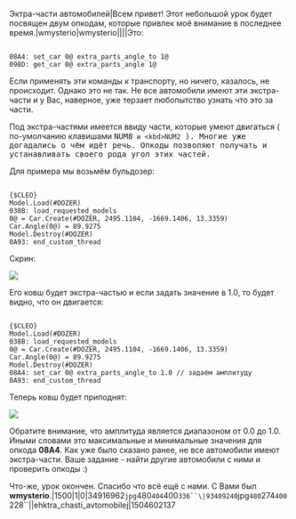 Эктра-части автомобилей|Всем привет! Этот небольшой урок будет посвящен двум опкодам, которые привлек моё внимание в последнее время.|wmysterio|wmysterio||||Это:


```

08A4: set_car 0@ extra_parts_angle_to 1@
098D: get_car 0@ extra_parts_angle 1@
```



Если применять эти команды к транспорту, но ничего, казалось, не происходит. Однако это не так. Не все автомобили имеют эти экстра-части и у Вас, наверное, уже терзает любопытство узнать что это за части.

Под экстра-частями имеется ввиду части, которые умеют двигаться ( по-умолчанию клавишами <kbd>NUM8` и <kbd>NUM2` ). Многие уже догадались о чём идёт речь. Опкоды позволяют получать и устанавливать своего рода угол этих частей.

Для примера мы возьмём бульдозер:


```

{$CLEO}
Model.Load(#DOZER)
038B: load_requested_models
0@ = Car.Create(#DOZER, 2495.1104, -1669.1406, 13.3359)
Car.Angle(0@) = 89.9275
Model.Destroy(#DOZER)
0A93: end_custom_thread
```



Скрин:

<!--IMG1--><img src="https://github.com/wmysterio/scm-scripting-lessons/raw/resources/_pu/2/34916962.jpg" /><!--IMG1-->

Его ковш будет экстра-частью и если задать значение в 1.0, то будет видно, что он двигается:


```

{$CLEO}
Model.Load(#DOZER)
038B: load_requested_models
0@ = Car.Create(#DOZER, 2495.1104, -1669.1406, 13.3359)
Car.Angle(0@) = 89.9275
Model.Destroy(#DOZER)
08A4: set_car 0@ extra_parts_angle_to 1.0 // задаём амплитуду
0A93: end_custom_thread
```



Теперь ковш будет приподнят:

<!--IMG2--><img src="https://github.com/wmysterio/scm-scripting-lessons/raw/resources/_pu/2/93409240.jpg" /><!--IMG2-->

Обратите внимание, что амплитуда является диапазоном от 0.0 до 1.0. Иными словами это максимальные и минимальные значения для опкода **08A4**. Как уже было сказано ранее, не все автомобили имеют экстра-части. Ваше задание - найти другие автомобили с ними и проверить опкоды :)

Что-же, урок окончен. Спасибо что всё ещё с нами. С Вами был **wmysterio**.|1500|1|0|34916962`jpg`480`404`400`336``\|93409240`jpg`480`274`400`228``\||ehktra_chasti_avtomobilej|1504602137